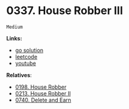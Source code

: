 
# 0337. House Robber III

    Medium

**Links:**

- [go solution](./0337-house-robber-iii.go)
- [leetcode](https://leetcode.com/problems/house-robber-iii/)
- [youtube](https://www.youtube.com/watch?v=nHR8ytpzz7c)

**Relatives**:
- [0198. House Robber](../01xx/0198-house-robber.go)
- [0213. House Robber II](../02xx/0213-house-robber-ii.go)
- [0740. Delete and Earn](../07xx/0740-delete-and-earn.go)